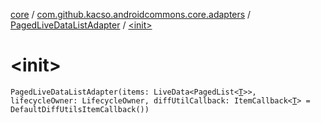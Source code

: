 [core](../../index.md) / [com.github.kacso.androidcommons.core.adapters](../index.md) / [PagedLiveDataListAdapter](index.md) / [&lt;init&gt;](./-init-.md)

# &lt;init&gt;

`PagedLiveDataListAdapter(items: LiveData<PagedList<`[`T`](index.md#T)`>>, lifecycleOwner: LifecycleOwner, diffUtilCallback: ItemCallback<`[`T`](index.md#T)`> = DefaultDiffUtilsItemCallback())`